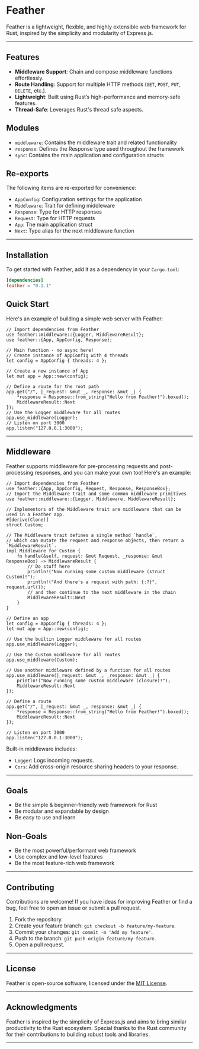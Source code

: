 # Feather

Feather is a lightweight, flexible, and highly extensible web framework for Rust, inspired by the simplicity and modularity of Express.js.

---

## Features

- **Middleware Support**: Chain and compose middleware functions effortlessly.
- **Route Handling**: Support for multiple HTTP methods (`GET`, `POST`, `PUT`, `DELETE`, etc.).
- **Lightweight**: Built using Rust’s high-performance and memory-safe features.
- **Thread-Safe**: Leverages Rust's thread safe aspects.

## Modules

- `middleware`: Contains the middleware trait and related functionality
- `response`: Defines the Response type used throughout the framework
- `sync`: Contains the main application and configuration structs

## Re-exports

The following items are re-exported for convenience:

- `AppConfig`: Configuration settings for the application
- `Middleware`: Trait for defining middleware
- `Response`: Type for HTTP responses
- `Request`: Type for HTTP requests
- `App`: The main application struct
- `Next`: Type alias for the next middleware function

---

## Installation

To get started with Feather, add it as a dependency in your `Cargo.toml`:

```toml
[dependencies]
feather = "0.1.1"
```

## Quick Start

Here's an example of building a simple web server with Feather:

```rust,no_run
// Import dependencies from Feather
use feather::middleware::{Logger, MiddlewareResult};
use feather::{App, AppConfig, Response};

// Main function - no async here!
// Create instance of AppConfig with 4 threads
let config = AppConfig { threads: 4 };

// Create a new instance of App
let mut app = App::new(config);

// Define a route for the root path
app.get("/", |_request: &mut _, response: &mut _| {
    *response = Response::from_string("Hello from Feather!").boxed();
    MiddlewareResult::Next
});
// Use the Logger middleware for all routes
app.use_middleware(Logger);
// Listen on port 3000
app.listen("127.0.0.1:3000");
```

---

## Middleware

Feather supports middleware for pre-processing requests and post-processing responses, and you can make your own too! Here's an example:

```rust,no_run
// Import dependencies from Feather
use feather::{App, AppConfig, Request, Response, ResponseBox};
// Import the Middleware trait and some common middleware primitives
use feather::middleware::{Logger, Middleware, MiddlewareResult};

// Implementors of the Middleware trait are middleware that can be used in a Feather app.
#[derive(Clone)]
struct Custom;

// The Middleware trait defines a single method `handle`,
// which can mutate the request and response objects, then return a `MiddlewareResult`.
impl Middleware for Custom {
    fn handle(&self, request: &mut Request, _response: &mut ResponseBox) -> MiddlewareResult {
        // Do stuff here
        println!("Now running some custom middleware (struct Custom)!");
        println!("And there's a request with path: {:?}", request.url());
        // and then continue to the next middleware in the chain
        MiddlewareResult::Next
    }
}

// Define an app
let config = AppConfig { threads: 4 };
let mut app = App::new(config);

// Use the builtin Logger middleware for all routes
app.use_middleware(Logger);

// Use the Custom middleware for all routes
app.use_middleware(Custom);

// Use another middleware defined by a function for all routes
app.use_middleware(|_request: &mut _, _response: &mut _| {
    println!("Now running some custom middleware (closure)!");
    MiddlewareResult::Next
});

// Define a route
app.get("/", |_request: &mut _, response: &mut _| {
    *response = Response::from_string("Hello from Feather!").boxed();
    MiddlewareResult::Next
});

// Listen on port 3000
app.listen("127.0.0.1:3000");
```

Built-in middleware includes:

- `Logger`: Logs incoming requests.
- `Cors`: Add cross-origin resource sharing headers to your response.

---

## Goals

- Be the simple & beginner-friendly web framework for Rust
- Be modular and expandable by design
- Be easy to use and learn

## Non-Goals

- Be the most powerful/performant web framework
- Use complex and low-level features
- Be the most feature-rich web framework

---

## Contributing

Contributions are welcome! If you have ideas for improving Feather or find a bug, feel free to open an issue or submit a pull request.

1. Fork the repository.
2. Create your feature branch: `git checkout -b feature/my-feature`.
3. Commit your changes: `git commit -m 'Add my feature'`.
4. Push to the branch: `git push origin feature/my-feature`.
5. Open a pull request.

---

## License

Feather is open-source software, licensed under the [MIT License](LICENSE).

---

## Acknowledgments

Feather is inspired by the simplicity of Express.js and aims to bring similar productivity to the Rust ecosystem. Special thanks to the Rust community for their contributions to building robust tools and libraries.

---
